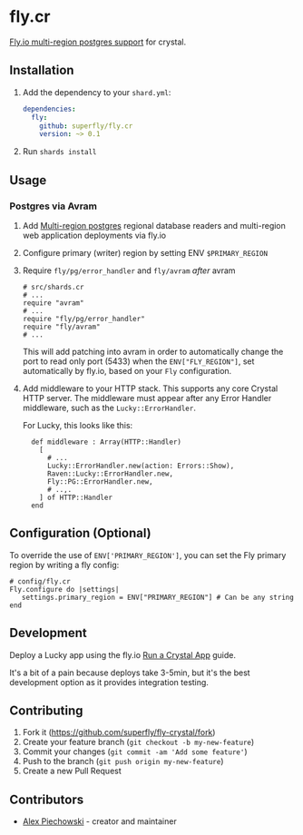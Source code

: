 # fly.cr

[Fly.io multi-region postgres support](https://fly.io/docs/getting-started/multi-region-databases)
for crystal.

## Installation

1. Add the dependency to your `shard.yml`:

   ```yaml
   dependencies:
     fly:
       github: superfly/fly.cr
       version: ~> 0.1
   ```

2. Run `shards install`

## Usage

### Postgres via Avram

1. Add [Multi-region postgres](https://fly.io/docs/getting-started/multi-region-databases/#add-read-replicas)
   regional database readers and multi-region web application deployments via fly.io
1. Configure primary (writer) region by setting ENV `$PRIMARY_REGION`
1. Require `fly/pg/error_handler` and `fly/avram` _after_ avram

   ```crystal
   # src/shards.cr
   # ...
   require "avram"
   # ...
   require "fly/pg/error_handler"
   require "fly/avram"
   # ...
   ```

   This will add patching into avram in order to automatically change the port
   to read only port (5433) when the `ENV["FLY_REGION"]`, set automatically
   by fly.io, based on your `Fly` configuration.

1. Add middleware to your HTTP stack. This supports any core Crystal HTTP server.
   The middleware must appear after any Error Handler middleware, such as the
   `Lucky::ErrorHandler`.

   For Lucky, this looks like this:

   ```crystal
     def middleware : Array(HTTP::Handler)
       [
         # ...
         Lucky::ErrorHandler.new(action: Errors::Show),
         Raven::Lucky::ErrorHandler.new,
         Fly::PG::ErrorHandler.new,
         # ..,.
       ] of HTTP::Handler
     end
   ```

## Configuration (Optional)

To override the use of `ENV['PRIMARY_REGION']`, you can set the Fly primary region
by writing a fly config:

```crystal
# config/fly.cr
Fly.configure do |settings|
   settings.primary_region = ENV["PRIMARY_REGION"] # Can be any string
end
```

## Development

Deploy a Lucky app using the fly.io [Run a Crystal App](https://fly.io/docs/getting-started/crystal/)
guide.

It's a bit of a pain because deploys take 3-5min, but it's the best development
option as it provides integration testing.

## Contributing

1. Fork it (<https://github.com/superfly/fly-crystal/fork>)
2. Create your feature branch (`git checkout -b my-new-feature`)
3. Commit your changes (`git commit -am 'Add some feature'`)
4. Push to the branch (`git push origin my-new-feature`)
5. Create a new Pull Request

## Contributors

- [Alex Piechowski](https://github.com/grepsedawk) - creator and maintainer
